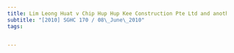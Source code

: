 ```yaml
---
title: Lim Leong Huat v Chip Hup Hup Kee Construction Pte Ltd and another 
subtitle: "[2010] SGHC 170 / 08\_June\_2010"
tags:


---
```


